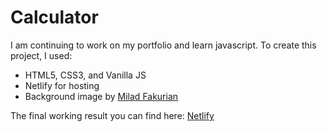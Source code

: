 # Calculator
I am continuing to work on my portfolio and learn javascript. To create this project, I used:<br/>
<ul>
<li>HTML5, CSS3, and Vanilla JS</li>
<li>Netlify for hosting</li>
  <li>Background image by <a href="https://unsplash.com/photos/nY14Fs8pxT8">Milad Fakurian</a></li>
</ul>
The final working result you can find here: <a href="https://superb-donut-123f5f.netlify.app/">Netlify</a>
